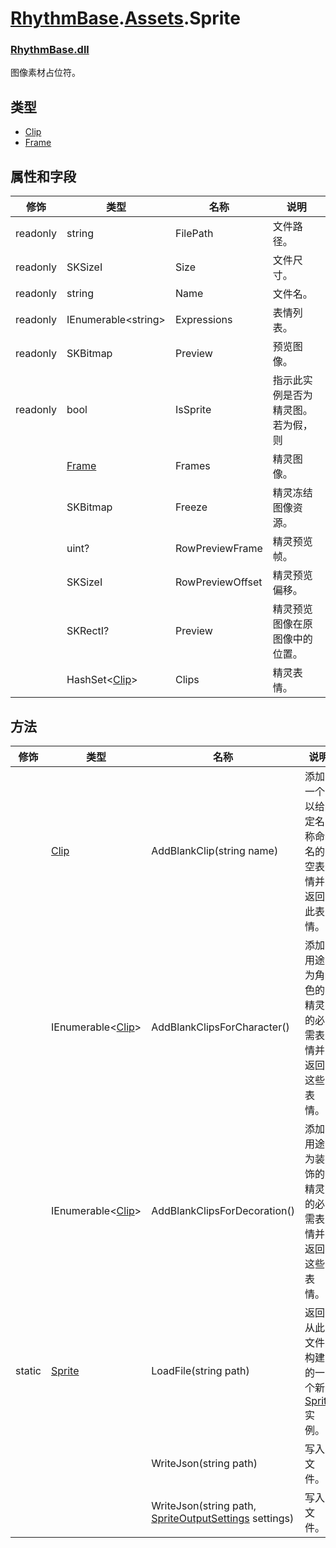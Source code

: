 # [RhythmBase](../namespaces.md).[Assets](../namespace/Assets.md).Sprite
### [RhythmBase.dll](../assembly/RhythmBase.md)
图像素材占位符。  

## 类型

- [Clip](../class/Sprite.Clip.md)
- [Frame](../class/Sprite.Frame.md)

## 属性和字段

修饰 | 类型 | 名称 | 说明
-|-|-|-
readonly | string | FilePath | 文件路径。
readonly | SKSizeI | Size | 文件尺寸。
readonly | string | Name | 文件名。
readonly | IEnumerable\<string\> | Expressions | 表情列表。
readonly | SKBitmap | Preview | 预览图像。
readonly | bool | IsSprite | 指示此实例是否为精灵图。<br>若为假，则
| | [Frame](class/Sprite.Frame.md) | Frames | 精灵图像。 
| | SKBitmap | Freeze | 精灵冻结图像资源。 
| | uint? | RowPreviewFrame | 精灵预览帧。
| | SKSizeI | RowPreviewOffset | 精灵预览偏移。
| | SKRectI? | Preview | 精灵预览图像在原图像中的位置。
| | HashSet\<[Clip](../class/Sprite.Clip.md)\> | Clips | 精灵表情。

## 方法

修饰 | 类型 | 名称 | 说明
-|-|-|-
| | [Clip](../class/Sprite.Clip.md) | AddBlankClip(string name) | 添加一个以给定名称命名的空表情并返回此表情。
| | IEnumerable\<[Clip](../class/Sprite.Clip.md)\> | AddBlankClipsForCharacter() | 添加用途为角色的精灵的必需表情并返回这些表情。
| | IEnumerable\<[Clip](../class/Sprite.Clip.md)\> | AddBlankClipsForDecoration() | 添加用途为装饰的精灵的必需表情并返回这些表情。
static | [Sprite]() | LoadFile(string path) | 返回从此文件构建的一个新 [Sprite]() 实例。
| | | WriteJson(string path) | 写入文件。 
| | | WriteJson(string path, [SpriteOutputSettings](../class/SpriteOutputSettings.md) settings) | 写入文件。  